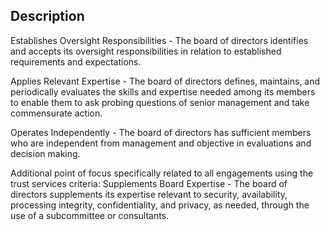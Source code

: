 ## Description

Establishes Oversight Responsibilities - The board of directors identifies and accepts its oversight responsibilities in relation to established requirements and expectations.

Applies Relevant Expertise - The board of directors defines, maintains, and periodically evaluates the skills and expertise needed among its members to enable them to ask probing questions of senior management and take commensurate action.

Operates Independently - The board of directors has sufficient members who are independent from management and objective in evaluations and decision making.

Additional point of focus specifically related to all engagements using the trust services criteria:
Supplements Board Expertise - The board of directors supplements its expertise relevant to security, availability, processing integrity, confidentiality, and privacy, as needed, through the use of a subcommittee or consultants.
